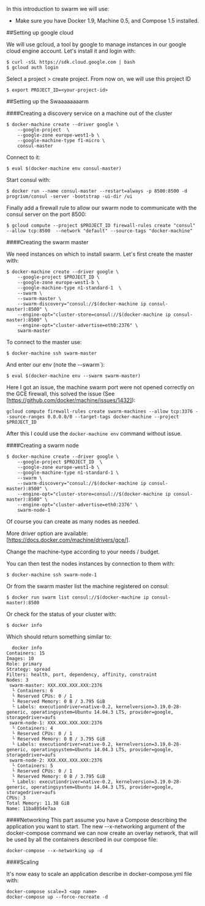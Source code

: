 In this introduction to swarm we will use:

- Make sure you have Docker 1.9, Machine 0.5, and Compose 1.5 installed.

##Setting up google cloud

We will use gcloud, a tool by google to manage instances in our google cloud engine account. Let's install it and login with:

    $ curl -sSL https://sdk.cloud.google.com | bash
    $ gcloud auth login

Select a project > create project. From now on, we will use this project ID

    $ export PROJECT_ID=<your-project-id>

##Setting up the Swaaaaaaaarm

####Creating a discovery service on a machine out of the cluster

    $ docker-machine create --driver google \
        --google-project  \
        --google-zone europe-west1-b \
        --google-machine-type f1-micro \
        consul-master

Connect to it:

    $ eval $(docker-machine env consul-master)

Start consul with:

    $ docker run --name consul-master --restart=always -p 8500:8500 -d progrium/consul -server -bootstrap -ui-dir /ui

Finally add a firewall rule to allow our swarm node to communicate with the consul server on the port 8500:
    
    $ gcloud compute --project $PROJECT_ID firewall-rules create "consul" --allow tcp:8500  --network "default" --source-tags "docker-machine"

####Creating the swarm master

We need instances on which to install swarm. Let's first create the master with:
    
    $ docker-machine create --driver google \
        --google-project $PROJECT_ID \
        --google-zone europe-west1-b \
        --google-machine-type n1-standard-1  \
        --swarm \
        --swarm-master \
        --swarm-discovery="consul://$(docker-machine ip consul-master):8500" \
        --engine-opt="cluster-store=consul://$(docker-machine ip consul-master):8500" \
        --engine-opt="cluster-advertise=eth0:2376" \
        swarm-master

To connect to the master use:
    
    $ docker-machine ssh swarm-master

And enter our env (note the --swarm`):

    $ eval $(docker-machine env --swarm swarm-master)

Here I got an issue, the machine swarm port were not opened correctly on the GCE firewall, this solved the issue (See [https://github.com/docker/machine/issues/1432]):

    gcloud compute firewall-rules create swarm-machines --allow tcp:3376 --source-ranges 0.0.0.0/0 --target-tags docker-machine --project $PROJECT_ID

After this I could use the `docker-machine env` command without issue.

####Creating a swarm node

    $ docker-machine create --driver google \
        --google-project $PROJECT_ID  \
        --google-zone europe-west1-b \
        --google-machine-type n1-standard-1 \
        --swarm \
        --swarm-discovery="consul://$(docker-machine ip consul-master):8500" \
        --engine-opt="cluster-store=consul://$(docker-machine ip consul-master):8500" \
        --engine-opt="cluster-advertise=eth0:2376" \
        swarm-node-1

Of course you can create as many nodes as needed.

More driver option are available: [https://docs.docker.com/machine/drivers/gce/].

Change the machine-type according to your needs / budget.

You can then test the nodes instances by connection to them with:

    $ docker-machine ssh swarm-node-1

Or from the swarm master list the machine registered on consul:

    $ docker run swarm list consul://$(docker-machine ip consul-master):8500

Or check for the status of your cluster with:

    $ docker info

Which should return something similar to:

```
  docker info
Containers: 15
Images: 10
Role: primary
Strategy: spread
Filters: health, port, dependency, affinity, constraint
Nodes: 3
 swarm-master: XXX.XXX.XXX.XXX:2376
  └ Containers: 6
  └ Reserved CPUs: 0 / 1
  └ Reserved Memory: 0 B / 3.795 GiB
  └ Labels: executiondriver=native-0.2, kernelversion=3.19.0-28-generic, operatingsystem=Ubuntu 14.04.3 LTS, provider=google, storagedriver=aufs
 swarm-node-1: XXX.XXX.XXX.XXX:2376
  └ Containers: 4
  └ Reserved CPUs: 0 / 1
  └ Reserved Memory: 0 B / 3.795 GiB
  └ Labels: executiondriver=native-0.2, kernelversion=3.19.0-28-generic, operatingsystem=Ubuntu 14.04.3 LTS, provider=google, storagedriver=aufs
 swarm-node-2: XXX.XXX.XXX.XXX:2376
  └ Containers: 5
  └ Reserved CPUs: 0 / 1
  └ Reserved Memory: 0 B / 3.795 GiB
  └ Labels: executiondriver=native-0.2, kernelversion=3.19.0-28-generic, operatingsystem=Ubuntu 14.04.3 LTS, provider=google, storagedriver=aufs
CPUs: 3
Total Memory: 11.38 GiB
Name: 11ba8054e7aa
```

####Networking
This part assume you have a Compose describing the application you want to start.
The new --x-networking argument of the docker-compose command we can now create an overlay network, that will be used by all the containers described in our compose file:

    docker-compose --x-networking up -d 

####Scaling

It's now easy to scale an application describe in docker-compose.yml file with:

    docker-compose scale=3 <app name>
    docker-compose up --force-recreate -d


